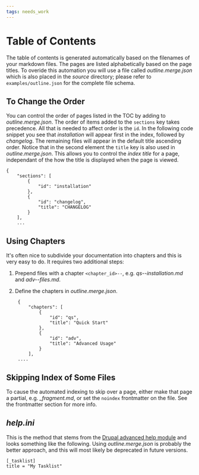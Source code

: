 ```yaml
---
tags: needs_work
---
```

# Table of Contents

The table of contents is generated automatically based on the filenames of your markdown files.  The pages are listed alphabetically based on the page titles.  To overide this automation you will use a file called _outline.merge.json_ which is also placed in the _source_ directory; please refer to `examples/outline.json` for the complete file schema.

## To Change the Order

You can control the order of pages listed in the TOC by adding to _outline.merge.json_.  The order of items added to the `sections` key takes precedence.  All that is needed to affect order is the `id`.  In the following code snippet you see that _installation_ will appear first in the index, followed by _changelog_.  The remaining files will appear in the default title ascending order.  Notice that in the second element the `title` key is also used in _outline.merge.json_.  This allows you to control the _index title_ for a page, independant of the how the title is displayed when the page is viewed.

    {
        "sections": [
            {
                "id": "installation"
            },
            {
                "id": "changelog",
                "title": "CHANGELOG"
            }
        ],
        ...

## Using Chapters

It's often nice to subdivide your documentation into chapters and this is very easy to do.  It requires two additional steps:

1. Prepend files with a chapter `<chapter_id>--`, e.g. _qs--installation.md_ and _adv--files.md_.
1. Define the chapters in _outline.merge.json_.

        {
            "chapters": [
                {
                    "id": "qs",
                    "title": "Quick Start"
                },
                {
                    "id": "adv",
                    "title": "Advanced Usage"
                }
            ],
        ....            

## Skipping Index of Some Files

To cause the automated indexing to skip over a page, either make that page a partial, e.g. _\_fragment.md_, or set the `noindex` frontmatter on the file.  See the frontmatter section for more info.

## _help.ini_

This is the method that stems from the [Drupal advanced help module](https://www.drupal.org/project/advanced_help) and looks something like the following.  Using _outline.merge.json_ is probably the better approach, and this will most likely be deprecated in future versions.

    [_tasklist]
    title = "My Tasklist"
